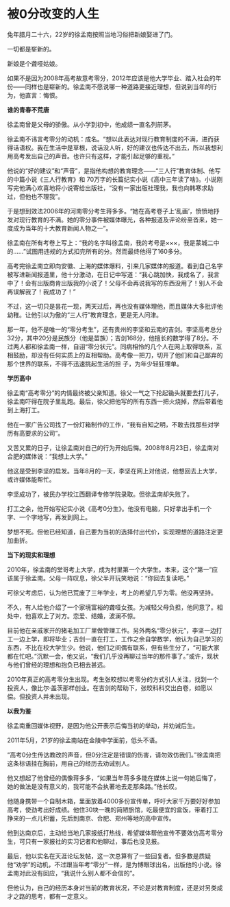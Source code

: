 # 被0分改变的人生

兔年腊月二十六，22岁的徐孟南按照当地习俗把新娘娶进了门。 

一切都是崭新的。 

新娘是个聋哑姑娘。 

如果不是因为2008年高考故意考零分，2012年应该是他大学毕业、踏入社会的年份——同样也是崭新的。徐孟南不愿说哪一种道路更接近理想，但说到当年的行为，他直言：悔恨。 

**谁的青春不荒唐**

徐孟南曾是父母的骄傲。从小学到初中，他成绩一直名列前茅。 

徐孟南不讳言考零分的动机：成名。“想以此表达对现行教育制度的不满，进而获得话语权。我在生活中是草根，说话没人听，好的建议也传达不出去，所以我想利用高考发出自己的声音。也许只有这样，才能引起足够的重视。” 

他说的“好的建议”和“声音”，是指他构想的教育理念——“三人行”教育体制、他写的中篇小说《三人行教育》和 70万字的长篇纪实小说《高中三年读了啥》。小说刚写完他满心欢喜地将小说寄给出版社，“没有一家出版社理我，我也向韩寒求助过，但他也不理我”。 

于是想到效法2006年的河南零分考生蒋多多。“她在高考卷子上‘乱画’，愤愤地抒发对现行教育的不满。她的零分事件被媒体曝光，各种报道及评论纷至沓来，她一度成为当年的十大教育新闻人物之一”。 

徐孟南在所有考卷上写上：“我的名字叫徐孟南，我的考号是×××，我是蒙城二中的……”试图用违规的方式扣完所有的分。然而最终他得了160多分。 

高考完徐孟南立即向安徽、上海的媒体爆料，引来几家媒体的报道。看到自己名字被写进新闻报道里，他十分激动，在日记中写道：“我心跳加快，我成名了，我言中了！会有出版商肯出版我的小说了！父母不会再说我写的东西没用了！别人不会再误解我了！我成功了！” 

不过，这一切只是昙花一现，两天过后，再也没有媒体理他，而且媒体大多批评他幼稚。让他引以为傲的“三人行”教育理念，更是无人问津。 

那一年，他不是唯一的“零分考生”，还有贵州的李坚和云南的吉剑。李坚高考总分32分，其中20分是民族分（他是苗族）；吉剑168分，他擅长的数学得了8分。不过两人都和徐孟南一样，自诩“零分状元”。同病相怜的几个人在网上取得联系，互相鼓励，却没有任何实质上的互相帮助。高考像一把刀，切开了他们和自己鄙弃的那个世界的联系，不得不迅速挑起生活的担 子，为年少轻狂埋单。 

**学历高中**

徐孟南“高考零分”的内情最终被父亲知道。徐父一气之下抡起锄头就要去打儿子，徐孟南吓得在院子里乱跑。最后，徐父把他写的所有东西一把火烧掉，然后带着他到上海打工。 

他在一家广告公司找了一份灯箱制作的工作，“我有自知之明，不敢去找那些对学历有高要求的公司”。 

又苦又累的日子，让徐孟南对自己的行为开始后悔。2008年8月23日，徐孟南对合肥的媒体说：“我想上大学。” 

他这是受到李坚的启发。当年8月的一天，李坚在网上对他说，他想回去上大学，或许媒体能帮忙。 

李坚成功了，被民办学校江西翻译专修学院录取。但徐孟南却失败了。 

打工之余，他开始写纪实小说《高考0分生》。他没有电脑，只好拿出手机一个字、一个字地写，再发到网上。 

梦想不死。但他已经知道，自己要为当初的选择付出代价，实现理想的道路注定更加曲折。 

**当下的现实和理想**

2010年，徐孟南的堂哥考上大学，成为村里第一个大学生。本来，这个“第一”应该属于徐孟南。父母一阵叹息，徐父半开玩笑地说：“你回去复读吧。” 

可徐父考虑后，认为他已荒废了三年学业，考上的希望几乎为零。他没再坚持。 

不久，有人给他介绍了一个家境富裕的聋哑女孩。为减轻父母负担，他同意了。相处中，他喜欢上了对方。恋爱、结婚，波澜不惊。 

目前他在亲戚家开的猪毛加工厂里做管理工作。另外两名“零分状元”，李坚一边打工一边上学，即将毕业；吉剑一直在打工，工作之余自学数学，他认为自己学习的东西，不比在校大学生少。他说，他们之间偶有联系，但有些生分了，“可能大家都在忙吧。”沉默一会，他又说，“我们几乎没再聊过当年的那件事了。”或许，现状与他们曾经的理想和抱负已相去甚远。 

2010年真正的高考零分生出现。考生张皎想以考零分的方式引人关注，找到一个投资人，像比尔·盖茨那样创业。在吉剑的帮助下，张皎科科交出白卷，如愿以偿。但投资人并未出现。 

**以我为鉴**

徐孟南重回媒体视野，是因为他公开表示后悔当初的举动，并劝诫后生。 

2011年5月，21岁的徐孟南站在金陵中学面前，低头不语。 

“高考0分生传达教改的声音，但0分注定是错误的伤害，请勿效仿我们。”徐孟南把这条标语挂在胸前，用自己的经历去劝诫别人。 

他又想起了他曾经的偶像蒋多多，“如果当年蒋多多能在媒体上说一句她后悔了，她的做法是没有意义的，我可能不会执著地去走那条路。”他长叹。 

他随身携带一个自制木箱，里面放着4000多份宣传单，呼吁大家千万要好好参加高考，使劲考出好成绩。他住30块一晚的简陋旅馆，吃最便宜的盒饭，带着打工挣来的一点儿积蓄，先后到南京、合肥、郑州等地的高中宣传。 

他到达南京后，主动给当地几家报纸打热线，希望媒体帮他宣传不要效仿高考零分生，可只有一家报社的实习记者和他聊过，事后也没见报。 

最后，他以实名在天涯论坛发帖，这一次总算有了一些回复者。但多数是质疑他“劝学”的动机，不过跟当年考“零分”一样，是为博眼球出名，出版他的小说。徐孟南对此没有回应，“我说什么别人都不会信的”。 

但他认为，自己的经历本身对当前的教育状况，不论是对教育制度，还是对另类成才之路的思考，都有一定意义。